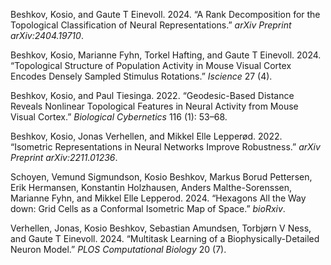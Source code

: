 Beshkov, Kosio, and Gaute T Einevoll. 2024. “A Rank Decomposition for
the Topological Classification of Neural Representations.” *arXiv
Preprint arXiv:2404.19710*.

Beshkov, Kosio, Marianne Fyhn, Torkel Hafting, and Gaute T Einevoll.
2024. “Topological Structure of Population Activity in Mouse Visual
Cortex Encodes Densely Sampled Stimulus Rotations.” *Iscience* 27 (4).

Beshkov, Kosio, and Paul Tiesinga. 2022. “Geodesic-Based Distance
Reveals Nonlinear Topological Features in Neural Activity from Mouse
Visual Cortex.” *Biological Cybernetics* 116 (1): 53–68.

Beshkov, Kosio, Jonas Verhellen, and Mikkel Elle Lepperød. 2022.
“Isometric Representations in Neural Networks Improve Robustness.”
*arXiv Preprint arXiv:2211.01236*.

Schoyen, Vemund Sigmundson, Kosio Beshkov, Markus Borud Pettersen, Erik
Hermansen, Konstantin Holzhausen, Anders Malthe-Sorenssen, Marianne
Fyhn, and Mikkel Elle Lepperod. 2024. “Hexagons All the Way down: Grid
Cells as a Conformal Isometric Map of Space.” *bioRxiv*.

Verhellen, Jonas, Kosio Beshkov, Sebastian Amundsen, Torbjørn V Ness,
and Gaute T Einevoll. 2024. “Multitask Learning of a
Biophysically-Detailed Neuron Model.” *PLOS Computational Biology* 20
(7).
